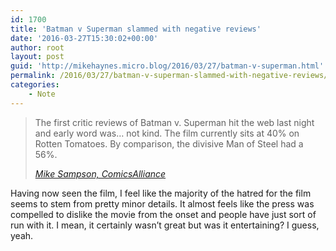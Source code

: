 ```yaml
---
id: 1700
title: 'Batman v Superman slammed with negative reviews'
date: '2016-03-27T15:30:02+00:00'
author: root
layout: post
guid: 'http://mikehaynes.micro.blog/2016/03/27/batman-v-superman.html'
permalink: /2016/03/27/batman-v-superman-slammed-with-negative-reviews/
categories:
    - Note
---
```


> The first critic reviews of Batman v. Superman hit the web last night and early word was… not kind. The film currently sits at 40% on Rotten Tomatoes. By comparison, the divisive Man of Steel had a 56%.
> 
> <cite>[Mike Sampson, ComicsAlliance](https://comicsalliance.com/critics-batman-v-superman-justice-league-plans/)</cite>

Having now seen the film, I feel like the majority of the hatred for the film seems to stem from pretty minor details. It almost feels like the press was compelled to dislike the movie from the onset and people have just sort of run with it. I mean, it certainly wasn’t great but was it entertaining? I guess, yeah.